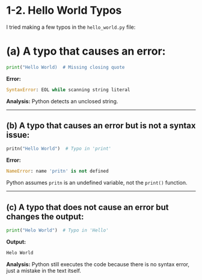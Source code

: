 # 1-2. Hello World Typos

I tried making a few typos in the `hello_world.py` file:

# (a) A typo that causes an error:

```python
print("Hello World)  # Missing closing quote
```

**Error:**
```python
SyntaxError: EOL while scanning string literal
```

**Analysis:** Python detects an unclosed string.

---

## (b) A typo that causes an error but is not a syntax issue:

```python
pritn("Hello World")  # Typo in 'print'
```

**Error:**
```python
NameError: name 'pritn' is not defined
```

Python assumes `pritn` is an undefined variable, not the `print()` function.

---

## (c) A typo that does not cause an error but changes the output:

```python
print("Helo World")  # Typo in 'Hello'
```

**Output:**
```python
Helo World
```

**Analysis:** Python still executes the code because there is no syntax error, just a mistake in the text itself.
